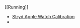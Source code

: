[[Running]]
- [Stryd Apple Watch Calibration](https://docs.google.com/spreadsheets/d/1BRdLTaUr9d4Sibzk1CgFiVAijH9LPdenh-LpCF2Thg4/edit)
- 
